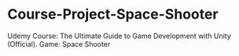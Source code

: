 # Course-Project-Space-Shooter
Udemy Course: The Ultimate Guide to Game Development with Unity (Official). Game: Space Shooter
